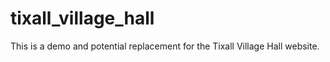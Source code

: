 # tixall_village_hall
This is a demo and potential replacement for the Tixall Village Hall website. 
